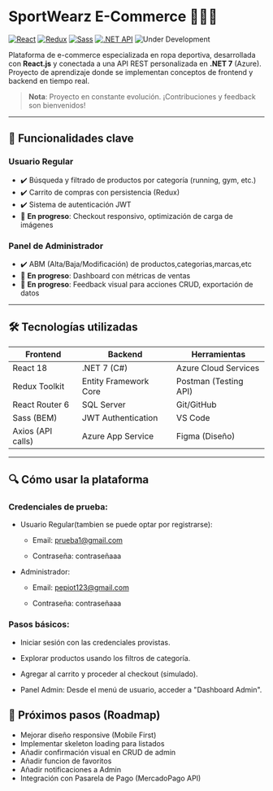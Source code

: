 # SportWearz E-Commerce 🏋️‍♂️👟

[![React](https://img.shields.io/badge/React-18.3.1-61DAFB?logo=react)](https://react.dev/)
[![Redux](https://img.shields.io/badge/Redux-9.2.0-764ABC?logo=redux)](https://redux.js.org/)
[![Sass](https://img.shields.io/badge/Sass-1.83.4-CC6699?logo=sass)](https://sass-lang.com/)
[![.NET API](https://img.shields.io/badge/.NET%20API-8.0-512BD4?logo=dotnet)](https://dotnet.microsoft.com/)
![Under Development](https://img.shields.io/badge/Status-Under%20Development-yellow)

Plataforma de e-commerce especializada en ropa deportiva, desarrollada con **React.js** y conectada a una API REST personalizada en **.NET 7** (Azure). Proyecto de aprendizaje donde se implementan conceptos de frontend y backend en tiempo real.

> **Nota**: Proyecto en constante evolución. ¡Contribuciones y feedback son bienvenidos!

---

## 🚀 Funcionalidades clave

### **Usuario Regular**
- ✔️ Búsqueda y filtrado de productos por categoría (running, gym, etc.)
- ✔️ Carrito de compras con persistencia (Redux)
- ✔️ Sistema de autenticación JWT
- 🚧 **En progreso**: Checkout responsivo, optimización de carga de imágenes

### **Panel de Administrador**
- ✔️ ABM (Alta/Baja/Modificación) de productos,categorias,marcas,etc
- 🚧 **En progreso**: Dashboard con métricas de ventas
- 🚧 **En progreso**: Feedback visual para acciones CRUD, exportación de datos

---

## 🛠️ Tecnologías utilizadas

| Frontend              | Backend               | Herramientas          |
|-----------------------|-----------------------|-----------------------|
| React 18              | .NET 7 (C#)           | Azure Cloud Services  |
| Redux Toolkit         | Entity Framework Core | Postman (Testing API) |
| React Router 6        | SQL Server            | Git/GitHub            |
| Sass (BEM)            | JWT Authentication    | VS Code               |
| Axios (API calls)     | Azure App Service     | Figma (Diseño)        |

---

## 🔍 Cómo usar la plataforma
### Credenciales de prueba:
  - Usuario Regular(tambien se puede optar por registrarse):

      - Email: prueba1@gmail.com

      - Contraseña: contraseñaaa

  - Administrador:

      - Email: pepiot123@gmail.com

      - Contraseña: contraseñaaa

### Pasos básicos:
- Iniciar sesión con las credenciales provistas.

- Explorar productos usando los filtros de categoría.

- Agregar al carrito y proceder al checkout (simulado).

- Panel Admin: Desde el menú de usuario, acceder a "Dashboard Admin".


## 🧭 Próximos pasos (Roadmap)
- Mejorar diseño responsive (Mobile First)
- Implementar skeleton loading para listados
- Añadir confirmación visual en CRUD de admin
- Añadir funcion de favoritos
- Añadir notificaciones a Admin
- Integración con Pasarela de Pago (MercadoPago API)
